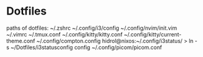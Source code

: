 # Dotfiles

paths of dotfiles:
~/.zshrc
~/.config/i3/config
~/.config/nvim/init.vim
~/.vimrc
~/.tmux.conf
~/.config/kitty/kitty.conf
~/.config/kitty/current-theme.conf
~/.config/compton.config
hidrol@nixos:~/.config/i3status/ > ln -s ~/Dotfiles/i3statusconfig config
~/.config/picom/picom.conf

